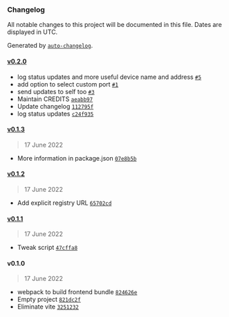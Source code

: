 ### Changelog

All notable changes to this project will be documented in this file. Dates are displayed in UTC.

Generated by [`auto-changelog`](https://github.com/CookPete/auto-changelog).

#### [v0.2.0](https://github.com/webxdc/webxdc-dev/compare/v0.1.3...v0.2.0)

- log status updates and more useful device name and address [`#5`](https://github.com/webxdc/webxdc-dev/pull/5)
- add option to select custom port [`#1`](https://github.com/webxdc/webxdc-dev/pull/1)
- send updates to self too [`#3`](https://github.com/webxdc/webxdc-dev/pull/3)
- Maintain CREDITS [`aeabb97`](https://github.com/webxdc/webxdc-dev/commit/aeabb970dc8963c402d12d30e777aefe943488a6)
- Update changelog [`112795f`](https://github.com/webxdc/webxdc-dev/commit/112795fbe47a76efb89a4ae157f5ff5a46f09475)
- log status updates [`c24f935`](https://github.com/webxdc/webxdc-dev/commit/c24f935070e2301a59b8ac2660f4faf7e4d1e5f3)

#### [v0.1.3](https://github.com/webxdc/webxdc-dev/compare/v0.1.2...v0.1.3)

> 17 June 2022

- More information in package.json [`07e8b5b`](https://github.com/webxdc/webxdc-dev/commit/07e8b5b98fb5d4493efe110e3a73e0ecae160ddb)

#### [v0.1.2](https://github.com/webxdc/webxdc-dev/compare/v0.1.1...v0.1.2)

> 17 June 2022

- Add explicit registry URL [`65702cd`](https://github.com/webxdc/webxdc-dev/commit/65702cd6bffa17008d2c83359d3a2da67f626b93)

#### [v0.1.1](https://github.com/webxdc/webxdc-dev/compare/v0.1.0...v0.1.1)

> 17 June 2022

- Tweak script [`47cffa8`](https://github.com/webxdc/webxdc-dev/commit/47cffa85fc6bb177337c7aff56fb3751c3719b1d)

#### v0.1.0

> 17 June 2022

- webpack to build frontend bundle [`824626e`](https://github.com/webxdc/webxdc-dev/commit/824626e522620551ce08105b28259b9a8fc4c18f)
- Empty project [`821dc2f`](https://github.com/webxdc/webxdc-dev/commit/821dc2f3e5c446641ac173803458ba56716cf5e9)
- Eliminate vite [`3251232`](https://github.com/webxdc/webxdc-dev/commit/32512323f1954e5b9b1831588fa008dc6a352167)
